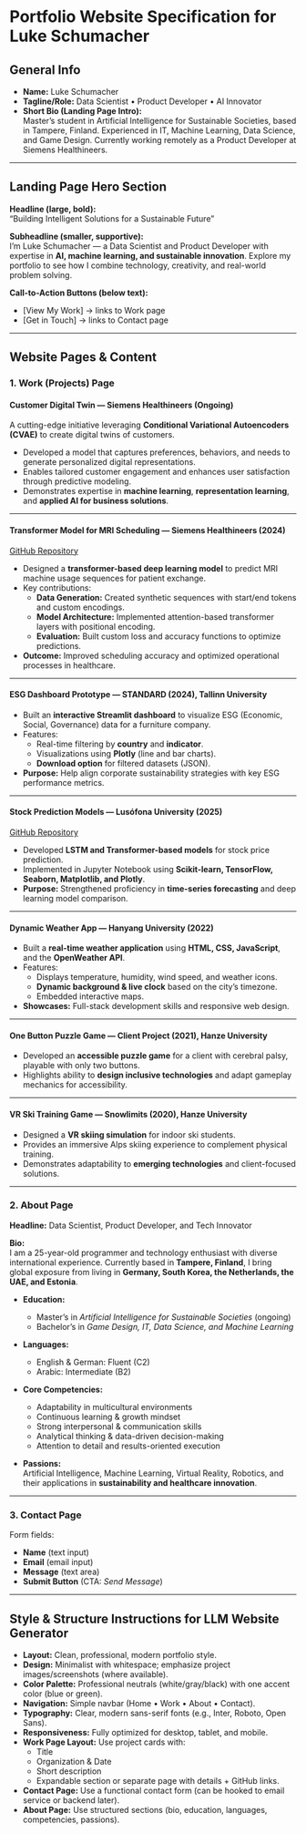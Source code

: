 # Portfolio Website Specification for **Luke Schumacher**

## General Info
- **Name:** Luke Schumacher  
- **Tagline/Role:** Data Scientist • Product Developer • AI Innovator  
- **Short Bio (Landing Page Intro):**  
  Master’s student in Artificial Intelligence for Sustainable Societies, based in Tampere, Finland. Experienced in IT, Machine Learning, Data Science, and Game Design. Currently working remotely as a Product Developer at Siemens Healthineers.  

---

## Landing Page Hero Section

**Headline (large, bold):**  
“Building Intelligent Solutions for a Sustainable Future”  

**Subheadline (smaller, supportive):**  
I’m Luke Schumacher — a Data Scientist and Product Developer with expertise in **AI, machine learning, and sustainable innovation**. Explore my portfolio to see how I combine technology, creativity, and real-world problem solving.  

**Call-to-Action Buttons (below text):**  
- [View My Work] → links to Work page  
- [Get in Touch] → links to Contact page  

---

## Website Pages & Content

### 1. Work (Projects) Page

#### Customer Digital Twin — Siemens Healthineers (Ongoing)  
A cutting-edge initiative leveraging **Conditional Variational Autoencoders (CVAE)** to create digital twins of customers.  
- Developed a model that captures preferences, behaviors, and needs to generate personalized digital representations.  
- Enables tailored customer engagement and enhances user satisfaction through predictive modeling.  
- Demonstrates expertise in **machine learning**, **representation learning**, and **applied AI for business solutions**.  

---

#### Transformer Model for MRI Scheduling — Siemens Healthineers (2024)  
[GitHub Repository](https://github.com/luke-schumacher/Patient-Exchange-ML-TF)  
- Designed a **transformer-based deep learning model** to predict MRI machine usage sequences for patient exchange.  
- Key contributions:  
  - **Data Generation:** Created synthetic sequences with start/end tokens and custom encodings.  
  - **Model Architecture:** Implemented attention-based transformer layers with positional encoding.  
  - **Evaluation:** Built custom loss and accuracy functions to optimize predictions.  
- **Outcome:** Improved scheduling accuracy and optimized operational processes in healthcare.  

---

#### ESG Dashboard Prototype — STANDARD (2024), Tallinn University  
- Built an **interactive Streamlit dashboard** to visualize ESG (Economic, Social, Governance) data for a furniture company.  
- Features:  
  - Real-time filtering by **country** and **indicator**.  
  - Visualizations using **Plotly** (line and bar charts).  
  - **Download option** for filtered datasets (JSON).  
- **Purpose:** Help align corporate sustainability strategies with key ESG performance metrics.  

---

#### Stock Prediction Models — Lusófona University (2025)  
[GitHub Repository](https://github.com/luke-schumacher/Stock_Prediction)  
- Developed **LSTM and Transformer-based models** for stock price prediction.  
- Implemented in Jupyter Notebook using **Scikit-learn, TensorFlow, Seaborn, Matplotlib, and Plotly**.  
- **Purpose:** Strengthened proficiency in **time-series forecasting** and deep learning model comparison.  

---

#### Dynamic Weather App — Hanyang University (2022)  
- Built a **real-time weather application** using **HTML, CSS, JavaScript**, and the **OpenWeather API**.  
- Features:  
  - Displays temperature, humidity, wind speed, and weather icons.  
  - **Dynamic background & live clock** based on the city’s timezone.  
  - Embedded interactive maps.  
- **Showcases:** Full-stack development skills and responsive web design.  

---

#### One Button Puzzle Game — Client Project (2021), Hanze University  
- Developed an **accessible puzzle game** for a client with cerebral palsy, playable with only two buttons.  
- Highlights ability to **design inclusive technologies** and adapt gameplay mechanics for accessibility.  

---

#### VR Ski Training Game — Snowlimits (2020), Hanze University  
- Designed a **VR skiing simulation** for indoor ski students.  
- Provides an immersive Alps skiing experience to complement physical training.  
- Demonstrates adaptability to **emerging technologies** and client-focused solutions.  

---

### 2. About Page

**Headline:** Data Scientist, Product Developer, and Tech Innovator  

**Bio:**  
I am a 25-year-old programmer and technology enthusiast with diverse international experience. Currently based in **Tampere, Finland**, I bring global exposure from living in **Germany, South Korea, the Netherlands, the UAE, and Estonia**.  

- **Education:**  
  - Master’s in *Artificial Intelligence for Sustainable Societies* (ongoing)  
  - Bachelor’s in *Game Design, IT, Data Science, and Machine Learning*  

- **Languages:**  
  - English & German: Fluent (C2)  
  - Arabic: Intermediate (B2)  

- **Core Competencies:**  
  - Adaptability in multicultural environments  
  - Continuous learning & growth mindset  
  - Strong interpersonal & communication skills  
  - Analytical thinking & data-driven decision-making  
  - Attention to detail and results-oriented execution  

- **Passions:**  
  Artificial Intelligence, Machine Learning, Virtual Reality, Robotics, and their applications in **sustainability and healthcare innovation**.  

---

### 3. Contact Page

Form fields:  
- **Name** (text input)  
- **Email** (email input)  
- **Message** (text area)  
- **Submit Button** (CTA: *Send Message*)  

---

## Style & Structure Instructions for LLM Website Generator
- **Layout:** Clean, professional, modern portfolio style.  
- **Design:** Minimalist with whitespace; emphasize project images/screenshots (where available).  
- **Color Palette:** Professional neutrals (white/gray/black) with one accent color (blue or green).  
- **Navigation:** Simple navbar (Home • Work • About • Contact).  
- **Typography:** Clear, modern sans-serif fonts (e.g., Inter, Roboto, Open Sans).  
- **Responsiveness:** Fully optimized for desktop, tablet, and mobile.  
- **Work Page Layout:** Use project cards with:  
  - Title  
  - Organization & Date  
  - Short description  
  - Expandable section or separate page with details + GitHub links.  
- **Contact Page:** Use a functional contact form (can be hooked to email service or backend later).  
- **About Page:** Use structured sections (bio, education, languages, competencies, passions).  
